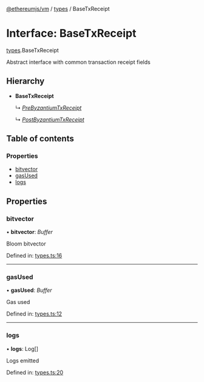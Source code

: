 [@ethereumjs/vm](../README.md) / [types](../modules/types.md) / BaseTxReceipt

# Interface: BaseTxReceipt

[types](../modules/types.md).BaseTxReceipt

Abstract interface with common transaction receipt fields

## Hierarchy

- **BaseTxReceipt**

  ↳ [*PreByzantiumTxReceipt*](types.prebyzantiumtxreceipt.md)

  ↳ [*PostByzantiumTxReceipt*](types.postbyzantiumtxreceipt.md)

## Table of contents

### Properties

- [bitvector](types.basetxreceipt.md#bitvector)
- [gasUsed](types.basetxreceipt.md#gasused)
- [logs](types.basetxreceipt.md#logs)

## Properties

### bitvector

• **bitvector**: *Buffer*

Bloom bitvector

Defined in: [types.ts:16](https://github.com/ethereumjs/ethereumjs-monorepo/blob/master/packages/vm/src/types.ts#L16)

___

### gasUsed

• **gasUsed**: *Buffer*

Gas used

Defined in: [types.ts:12](https://github.com/ethereumjs/ethereumjs-monorepo/blob/master/packages/vm/src/types.ts#L12)

___

### logs

• **logs**: Log[]

Logs emitted

Defined in: [types.ts:20](https://github.com/ethereumjs/ethereumjs-monorepo/blob/master/packages/vm/src/types.ts#L20)
